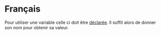 # Français
Pour utiliser une variable celle ci doit être [déclarée](./Déclaration_variables). Il suffit alors de donner son nom pour obtenir sa valeur.